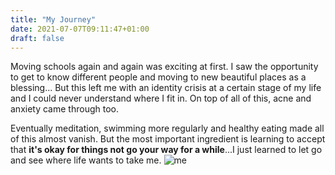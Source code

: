 ```yaml
---
title: "My Journey"
date: 2021-07-07T09:11:47+01:00
draft: false
---
```


Moving schools again and again was exciting at first. I saw the opportunity to get to know different people and moving to new beautiful places as a blessing...
But this left me with an identity crisis at a certain stage of my life and I could never understand where I fit in. On top of all of this, acne and anxiety came through too.

Eventually meditation, swimming more regularly and healthy eating made all of this almost vanish. But the most important ingredient is learning to accept that **it's okay for things not go your way for a while**...I just learned to let go and see where life wants to take me.
![me](/me.jpg) 

